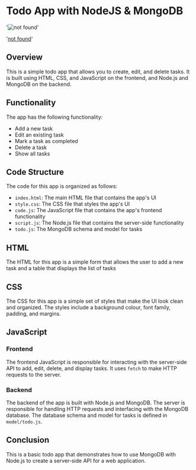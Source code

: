 <!-- @format -->

# Todo App with NodeJS & MongoDB

'![not found](https://photos.app.goo.gl/KVJSCzQWX3jJTXrw9)'

'[not found](https://photos.app.goo.gl/1jWiPNqHsLoGjBzZ6)'

## Overview

This is a simple todo app that allows you to create, edit, and delete tasks. It is built using HTML, CSS, and JavaScript on the frontend, and Node.js and MongoDB on the backend.

## Functionality

The app has the following functionality:

- Add a new task
- Edit an existing task
- Mark a task as completed
- Delete a task
- Show all tasks

## Code Structure

The code for this app is organized as follows:

- `index.html`: The main HTML file that contains the app's UI
- `style.css`: The CSS file that styles the app's UI
- `code.js`: The JavaScript file that contains the app's frontend functionality
- `script.js`: The Node.js file that contains the server-side functionality
- `todo.js`: The MongoDB schema and model for tasks

## HTML

The HTML for this app is a simple form that allows the user to add a new task and a table that displays the list of tasks

## CSS

The CSS for this app is a simple set of styles that make the UI look clean and organized. The styles include a background colour, font family, padding, and margins.

## JavaScript

### Frontend

The frontend JavaScript is responsible for interacting with the server-side API to add, edit, delete, and display tasks. It uses `fetch` to make HTTP requests to the server.

### Backend

The backend of the app is built with Node.js and MongoDB. The server is responsible for handling HTTP requests and interfacing with the MongoDB database. The database schema and model for tasks is defined in `model/todo.js`.

## Conclusion

This is a basic todo app that demonstrates how to use MongoDB with Node.js to create a server-side API for a web application.

